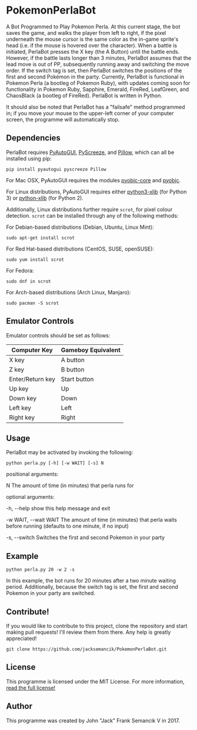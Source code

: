 # PokemonPerlaBot
A Bot Programmed to Play Pokemon Perla. At this current stage, the bot saves the game, and walks the player from left to right, if the pixel underneath the mouse cursor is the same color as the in-game sprite's head (i.e. if the mouse is hovered over the character). When a battle is initiated, PerlaBot presses the X key (the A Button) until the battle ends. However, if the battle lasts longer than 3 minutes, PerlaBot assumes that the lead move is out of PP, subsequently running away and switching the move order. If the switch tag is set, then PerlaBot switches the positions of the first and second Pokémon in the party. Currently, PerlaBot is functional in Pokemon Perla (a bootleg of Pokemon Ruby), with updates coming soon for functionality in Pokemon Ruby, Sapphire, Emerald, FireRed, LeafGreen, and ChaosBlack (a bootleg of FireRed). PerlaBot is written in Python.

It should also be noted that PerlaBot has a "failsafe" method programmed in; if you move your mouse to the upper-left corner of your computer screen, the programme will automatically stop.
## Dependencies
PerlaBot requires [PyAutoGUI](https://github.com/asweigart/pyautogui), [PyScreeze](https://github.com/asweigart/pyscreeze), and [Pillow](https://pypi.python.org/pypi/Pillow), which can all be installed using pip:
```
pip install pyautogui pyscreeze Pillow
```

For Mac OSX, PyAutoGUI requires the modules [pyobjc-core](https://pypi.python.org/pypi/pyobjc-core) and [pyobjc](https://pypi.python.org/pypi/pyobjc).

For Linux distributions, PyAutoGUI requires either [python3-xlib](https://pypi.python.org/pypi/python3-xlib) (for Python 3) or [python-xlib](https://pypi.python.org/pypi/python-xlib) (for Python 2).

Additionally, Linux distributions further require `scrot`, for pixel colour detection. `scrot` can be installed through any of the following methods:

For Debian-based distributions (Debian, Ubuntu, Linux Mint):
```
sudo apt-get install scrot 
```

For Red Hat-based distributions (CentOS, SUSE, openSUSE):
```
sudo yum install scrot
```

For Fedora:
```
sudo dnf in scrot
```

For Arch-based distributions (Arch Linux, Manjaro):
```
sudo pacman -S scrot
```

## Emulator Controls

Emulator controls should be set as follows:

Computer Key | Gameboy Equivalent
--- | ---
X key | A button
Z key | B button
Enter/Return key | Start button
Up key | Up
Down key | Down
Left key | Left
Right key | Right

## Usage
PerlaBot may be activated by invoking the following:
```
python perla.py [-h] [-w WAIT] [-s] N
```
positional arguments:

  N                     The amount of time (in minutes) that perla runs for

optional arguments:

  -h, --help            show this help message and exit

  -w WAIT, --wait WAIT  The amount of time (in minutes) that perla waits before running (defaults to one minute, if no input)

  -s, --switch          Switches the first and second Pokemon in your party


## Example
```
python perla.py 20 -w 2 -s
```
In this example, the bot runs for 20 minutes after a two minute waiting period. Additionally, because the switch tag is set, the first and second Pokemon in your party are switched.

## Contribute!
If you would like to contribute to this project, clone the repository and start making pull requests! I'll review them from there. Any help is greatly appreciated!
```
git clone https://github.com/jacksemancik/PokemonPerlaBot.git
```

## License
This programme is licensed under the MIT License. For more information, [read the full license!](LICENSE)

## Author
This programme was created by John "Jack" Frank Semancik V in 2017.

